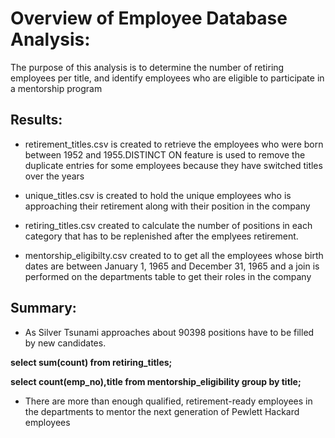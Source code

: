 # Overview of Employee Database Analysis:
The purpose of this analysis is to determine the number of retiring employees per title, and identify employees who are eligible to participate in a mentorship program

## Results:
* retirement_titles.csv is created to retrieve the employees who were born between 1952 and 1955.DISTINCT ON feature is used to remove the duplicate entries for some employees because they have switched titles over the years

* unique_titles.csv is created to hold the unique employees who is approaching their retirement along with their position in the company

* retiring_titles.csv created to calculate the number of positions in each category that has to be replenished after the emplyees retirement.

* mentorship_eligibilty.csv created to to get all the employees whose birth dates are between January 1, 1965 and December 31, 1965 and a join is performed on the departments table to get their roles in the company

## Summary:

* As Silver Tsunami approaches about 90398 positions have to be filled by new candidates.

**select sum(count) from retiring_titles;**

**select count(emp_no),title from mentorship_eligibility group by title;**

* There are more than enough qualified, retirement-ready employees in the departments to mentor the next generation of Pewlett Hackard employees